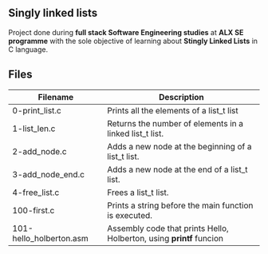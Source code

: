 Singly linked lists
---
Project done during **full stack Software Engineering studies** at **ALX SE programme** with the sole objective of learning about **Stingly Linked Lists** in C language.

Files
---
Filename                |    Description
-------------------     |--------------------------
0-print_list.c          | Prints all the elements of a list_t list
1-list_len.c            | Returns the number of elements in a linked list_t list.
2-add_node.c            | Adds a new node at the beginning of a list_t list.
3-add_node_end.c        | Adds a new node at the end of a list_t list.
4-free_list.c           | Frees a list_t list.
100-first.c             | Prints a string before the main function is executed.
101-hello_holberton.asm | Assembly code that prints Hello, Holberton, using **printf** funcion

